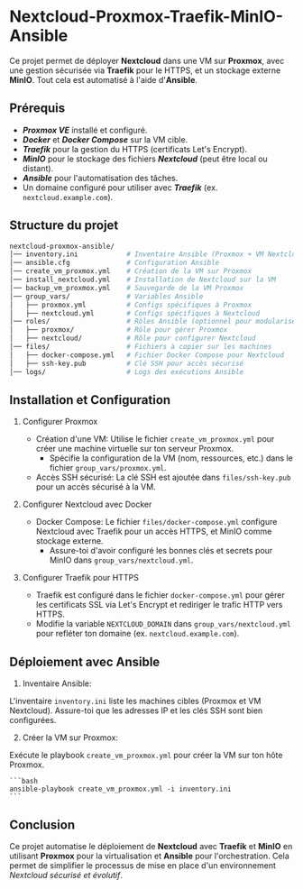# Nextcloud-Proxmox-Traefik-MinIO-Ansible

Ce projet permet de déployer **Nextcloud** dans une VM sur **Proxmox**, avec une gestion sécurisée via **Traefik** pour le HTTPS, et un stockage externe **MinIO**. Tout cela est automatisé à l'aide d'**Ansible**.

## Prérequis

- ***Proxmox VE*** installé et configuré.
- ***Docker*** et ***Docker Compose*** sur la VM cible.
- ***Traefik*** pour la gestion du HTTPS (certificats Let's Encrypt).
- ***MinIO*** pour le stockage des fichiers ***Nextcloud*** (peut être local ou distant).
- ***Ansible*** pour l'automatisation des tâches.
- Un domaine configuré pour utiliser avec ***Traefik*** (ex. `nextcloud.example.com`).

## Structure du projet

```bash
nextcloud-proxmox-ansible/
│── inventory.ini            # Inventaire Ansible (Proxmox + VM Nextcloud)
│── ansible.cfg              # Configuration Ansible
│── create_vm_proxmox.yml    # Création de la VM sur Proxmox
│── install_nextcloud.yml    # Installation de Nextcloud sur la VM
│── backup_vm_proxmox.yml    # Sauvegarde de la VM Proxmox
│── group_vars/              # Variables Ansible
│   ├── proxmox.yml          # Configs spécifiques à Proxmox
│   ├── nextcloud.yml        # Configs spécifiques à Nextcloud
│── roles/                   # Rôles Ansible (optionnel pour modulariser)
│   ├── proxmox/             # Rôle pour gérer Proxmox
│   ├── nextcloud/           # Rôle pour configurer Nextcloud
│── files/                   # Fichiers à copier sur les machines
│   ├── docker-compose.yml   # Fichier Docker Compose pour Nextcloud
│   ├── ssh-key.pub          # Clé SSH pour accès sécurisé
│── logs/                    # Logs des exécutions Ansible
```

## Installation et Configuration

1. Configurer Proxmox

    - Création d'une VM: Utilise le fichier `create_vm_proxmox.yml` pour créer une machine virtuelle sur ton serveur Proxmox.
        - Spécifie la configuration de la VM (nom, ressources, etc.) dans le fichier `group_vars/proxmox.yml`.
    - Accès SSH sécurisé: La clé SSH est ajoutée dans `files/ssh-key.pub` pour un accès sécurisé à la VM.

2. Configurer Nextcloud avec Docker

    - Docker Compose: Le fichier `files/docker-compose.yml` configure Nextcloud avec Traefik pour un accès HTTPS, et MinIO comme stockage externe.
        - Assure-toi d'avoir configuré les bonnes clés et secrets pour MinIO dans `group_vars/nextcloud.yml`.

3. Configurer Traefik pour HTTPS

    - Traefik est configuré dans le fichier `docker-compose.yml` pour gérer les certificats SSL via Let's Encrypt et rediriger le trafic HTTP vers HTTPS.
    - Modifie la variable `NEXTCLOUD_DOMAIN` dans `group_vars/nextcloud.yml` pour refléter ton domaine (ex. `nextcloud.example.com`).

## Déploiement avec Ansible

1. Inventaire Ansible:

L'inventaire `inventory.ini` liste les machines cibles (Proxmox et VM Nextcloud). Assure-toi que les adresses IP et les clés SSH sont bien configurées.

2. Créer la VM sur Proxmox:

Exécute le playbook `create_vm_proxmox.yml` pour créer la VM sur ton hôte Proxmox.

    ```bash
    ansible-playbook create_vm_proxmox.yml -i inventory.ini
    ```

## Conclusion

Ce projet automatise le déploiement de **Nextcloud** avec **Traefik** et **MinIO** en utilisant **Proxmox** pour la virtualisation et **Ansible** pour l'orchestration. Cela permet de simplifier le processus de mise en place d'un environnement *Nextcloud sécurisé et évolutif*.